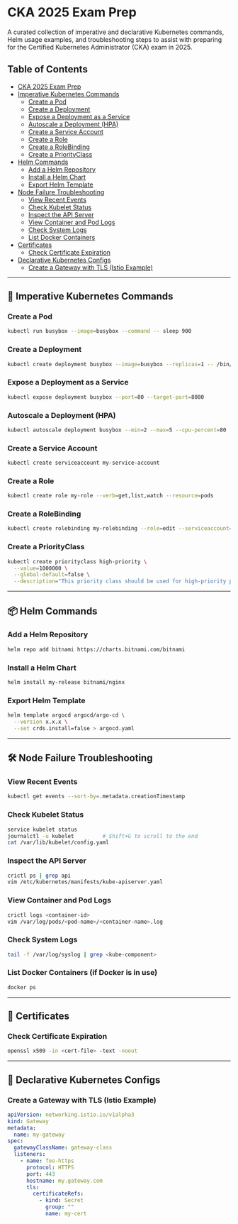 # CKA 2025 Exam Prep

A curated collection of imperative and declarative Kubernetes commands, Helm usage examples, and troubleshooting steps to assist with preparing for the Certified Kubernetes Administrator (CKA) exam in 2025.

## Table of Contents

- [CKA 2025 Exam Prep](#cka-2025-exam-prep)
- [Imperative Kubernetes Commands](#-imperative-kubernetes-commands)
    - [Create a Pod](#create-a-pod)
    - [Create a Deployment](#create-a-deployment)
    - [Expose a Deployment as a Service](#expose-a-deployment-as-a-service)
    - [Autoscale a Deployment (HPA)](#autoscale-a-deployment-hpa)
    - [Create a Service Account](#create-a-service-account)
    - [Create a Role](#create-a-role)
    - [Create a RoleBinding](#create-a-rolebinding)
    - [Create a PriorityClass](#create-a-priorityclass)
- [Helm Commands](#-helm-commands)
    - [Add a Helm Repository](#add-a-helm-repository)
    - [Install a Helm Chart](#install-a-helm-chart)
    - [Export Helm Template](#export-helm-template)
- [Node Failure Troubleshooting](#-node-failure-troubleshooting)
    - [View Recent Events](#view-recent-events)
    - [Check Kubelet Status](#check-kubelet-status)
    - [Inspect the API Server](#inspect-the-api-server)
    - [View Container and Pod Logs](#view-container-and-pod-logs)
    - [Check System Logs](#check-system-logs)
    - [List Docker Containers](#list-docker-containers)
- [Certificates](#-certificates)
    - [Check Certificate Expiration](#check-certificate-expiration)
- [Declarative Kubernetes Configs](#-declarative-kubernetes-configs)
    - [Create a Gateway with TLS (Istio Example)](#create-a-gateway-with-tls-istio-example)

---

## 🔧 Imperative Kubernetes Commands

### Create a Pod
```bash
kubectl run busybox --image=busybox --command -- sleep 900
```

### Create a Deployment
```bash
kubectl create deployment busybox --image=busybox --replicas=1 -- /bin/sh -c "while true; do echo hello; sleep 10; done"
```

### Expose a Deployment as a Service
```bash
kubectl expose deployment busybox --port=80 --target-port=8080
```

### Autoscale a Deployment (HPA)
```bash
kubectl autoscale deployment busybox --min=2 --max=5 --cpu-percent=80
```

### Create a Service Account
```bash
kubectl create serviceaccount my-service-account
```

### Create a Role
```bash
kubectl create role my-role --verb=get,list,watch --resource=pods
```

### Create a RoleBinding
```bash
kubectl create rolebinding my-rolebinding --role=edit --serviceaccount=<namespace>:<serviceaccount>
```

### Create a PriorityClass
```bash
kubectl create priorityclass high-priority \
  --value=1000000 \
  --global-default=false \
  --description="This priority class should be used for high-priority pods only"
```

---

## 📦 Helm Commands

### Add a Helm Repository
```bash
helm repo add bitnami https://charts.bitnami.com/bitnami
```

### Install a Helm Chart
```bash
helm install my-release bitnami/nginx
```

### Export Helm Template
```bash
helm template argocd argocd/argo-cd \
  --version x.x.x \
  --set crds.install=false > argocd.yaml
```

---

## 🛠 Node Failure Troubleshooting

### View Recent Events
```bash
kubectl get events --sort-by=.metadata.creationTimestamp
```

### Check Kubelet Status
```bash
service kubelet status
journalctl -u kubelet         # Shift+G to scroll to the end
cat /var/lib/kubelet/config.yaml
```

### Inspect the API Server
```bash
crictl ps | grep api
vim /etc/kubernetes/manifests/kube-apiserver.yaml
```

### View Container and Pod Logs
```bash
crictl logs <container-id>
vim /var/log/pods/<pod-name>/<container-name>.log
```

### Check System Logs
```bash
tail -f /var/log/syslog | grep <kube-component>
```

### List Docker Containers (if Docker is in use)
```bash
docker ps
```

---

## 🔐 Certificates

### Check Certificate Expiration
```bash
openssl x509 -in <cert-file> -text -noout
```

---

## 📝 Declarative Kubernetes Configs

### Create a Gateway with TLS (Istio Example)
```yaml
apiVersion: networking.istio.io/v1alpha3
kind: Gateway
metadata:
  name: my-gateway  
spec:
  gatewayClassName: gateway-class
  listeners:
    - name: foo-https
      protocol: HTTPS
      port: 443
      hostname: my.gateway.com
      tls:
        certificateRefs:
          - kind: Secret
            group: ""
            name: my-cert
```
